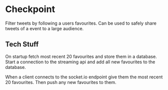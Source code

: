 # Checkpoint

Filter tweets by following a users favourites. Can be used to safely share
tweets of a event to a large audience. 

## Tech Stuff

On startup fetch most recent 20 favourites and store them in a database. 
Start a connection to the streaming api and add all new favourites to the
database.

When a client connects to the socket.io endpoint give them the most recent 20
favourites. Then push any new favourites to them. 

